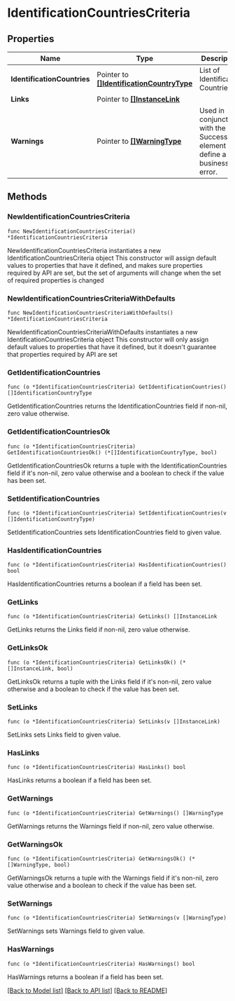 # IdentificationCountriesCriteria

## Properties

Name | Type | Description | Notes
------------ | ------------- | ------------- | -------------
**IdentificationCountries** | Pointer to [**[]IdentificationCountryType**](IdentificationCountryType.md) | List of Identification Countries. | [optional] 
**Links** | Pointer to [**[]InstanceLink**](InstanceLink.md) |  | [optional] 
**Warnings** | Pointer to [**[]WarningType**](WarningType.md) | Used in conjunction with the Success element to define a business error. | [optional] 

## Methods

### NewIdentificationCountriesCriteria

`func NewIdentificationCountriesCriteria() *IdentificationCountriesCriteria`

NewIdentificationCountriesCriteria instantiates a new IdentificationCountriesCriteria object
This constructor will assign default values to properties that have it defined,
and makes sure properties required by API are set, but the set of arguments
will change when the set of required properties is changed

### NewIdentificationCountriesCriteriaWithDefaults

`func NewIdentificationCountriesCriteriaWithDefaults() *IdentificationCountriesCriteria`

NewIdentificationCountriesCriteriaWithDefaults instantiates a new IdentificationCountriesCriteria object
This constructor will only assign default values to properties that have it defined,
but it doesn't guarantee that properties required by API are set

### GetIdentificationCountries

`func (o *IdentificationCountriesCriteria) GetIdentificationCountries() []IdentificationCountryType`

GetIdentificationCountries returns the IdentificationCountries field if non-nil, zero value otherwise.

### GetIdentificationCountriesOk

`func (o *IdentificationCountriesCriteria) GetIdentificationCountriesOk() (*[]IdentificationCountryType, bool)`

GetIdentificationCountriesOk returns a tuple with the IdentificationCountries field if it's non-nil, zero value otherwise
and a boolean to check if the value has been set.

### SetIdentificationCountries

`func (o *IdentificationCountriesCriteria) SetIdentificationCountries(v []IdentificationCountryType)`

SetIdentificationCountries sets IdentificationCountries field to given value.

### HasIdentificationCountries

`func (o *IdentificationCountriesCriteria) HasIdentificationCountries() bool`

HasIdentificationCountries returns a boolean if a field has been set.

### GetLinks

`func (o *IdentificationCountriesCriteria) GetLinks() []InstanceLink`

GetLinks returns the Links field if non-nil, zero value otherwise.

### GetLinksOk

`func (o *IdentificationCountriesCriteria) GetLinksOk() (*[]InstanceLink, bool)`

GetLinksOk returns a tuple with the Links field if it's non-nil, zero value otherwise
and a boolean to check if the value has been set.

### SetLinks

`func (o *IdentificationCountriesCriteria) SetLinks(v []InstanceLink)`

SetLinks sets Links field to given value.

### HasLinks

`func (o *IdentificationCountriesCriteria) HasLinks() bool`

HasLinks returns a boolean if a field has been set.

### GetWarnings

`func (o *IdentificationCountriesCriteria) GetWarnings() []WarningType`

GetWarnings returns the Warnings field if non-nil, zero value otherwise.

### GetWarningsOk

`func (o *IdentificationCountriesCriteria) GetWarningsOk() (*[]WarningType, bool)`

GetWarningsOk returns a tuple with the Warnings field if it's non-nil, zero value otherwise
and a boolean to check if the value has been set.

### SetWarnings

`func (o *IdentificationCountriesCriteria) SetWarnings(v []WarningType)`

SetWarnings sets Warnings field to given value.

### HasWarnings

`func (o *IdentificationCountriesCriteria) HasWarnings() bool`

HasWarnings returns a boolean if a field has been set.


[[Back to Model list]](../README.md#documentation-for-models) [[Back to API list]](../README.md#documentation-for-api-endpoints) [[Back to README]](../README.md)


